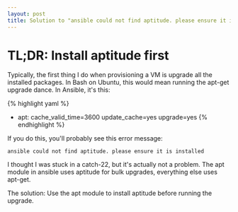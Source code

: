 ```yaml
---
layout: post
title: Solution to "ansible could not find aptitude. please ensure it is installed"
---
```


# TL;DR: Install aptitude first

Typically, the first thing I do when provisioning a VM is upgrade all the installed packages.
In Bash on Ubuntu, this would mean running the apt-get upgrade dance.
In Ansible, it's this:

{% highlight yaml %}
- apt: cache_valid_time=3600 update_cache=yes upgrade=yes
{% endhighlight %}

If you do this, you'll probably see this error message:

    ansible could not find aptitude. please ensure it is installed

I thought I was stuck in a catch-22, but it's actually not a problem.
The apt module in ansible uses aptitude for bulk upgrades, everything else uses apt-get.

The solution: Use the apt module to install aptitude before running the upgrade.

